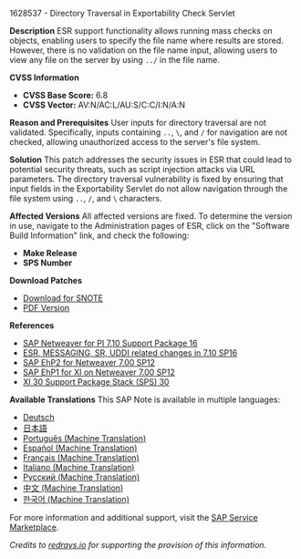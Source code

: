 1628537 - Directory Traversal in Exportability Check Servlet

**Description**
ESR support functionality allows running mass checks on objects, enabling users to specify the file name where results are stored. However, there is no validation on the file name input, allowing users to view any file on the server by using `../` in the file name.

**CVSS Information**
- **CVSS Base Score:** 6.8
- **CVSS Vector:** AV:N/AC:L/AU:S/C:C/I:N/A:N

**Reason and Prerequisites**
User inputs for directory traversal are not validated. Specifically, inputs containing `..`, `\`, and `/` for navigation are not checked, allowing unauthorized access to the server's file system.

**Solution**
This patch addresses the security issues in ESR that could lead to potential security threats, such as script injection attacks via URL parameters. The directory traversal vulnerability is fixed by ensuring that input fields in the Exportability Servlet do not allow navigation through the file system using `..`, `/`, and `\` characters.

**Affected Versions**
All affected versions are fixed. To determine the version in use, navigate to the Administration pages of ESR, click on the "Software Build Information" link, and check the following:
- **Make Release**
- **SPS Number**

**Download Patches**
- [Download for SNOTE](https://notesdownloads.sap.com/note/0040000017304792017)
- [PDF Version](https://me.sap.com/sap/support/sfm/notes/print/0001628537?language=en-US&token=CA1AB32128BFB569A935CD641900A3F9)

**References**
- [SAP Netweaver for PI 7.10 Support Package 16](https://me.sap.com/notes/1792074)
- [ESR, MESSAGING, SR, UDDI related changes in 7.10 SP16](https://me.sap.com/notes/1823581)
- [SAP EhP2 for Netweaver 7.00 SP12](https://me.sap.com/notes/1740004)
- [SAP EhP1 for XI on Netweaver 7.00 SP12](https://me.sap.com/notes/1730853)
- [XI 30 Support Package Stack (SPS) 30](https://me.sap.com/notes/1723780)

**Available Translations**
This SAP Note is available in multiple languages:
- [Deutsch](https://me.sap.com/notes/0001628537/D)
- [日本語](https://me.sap.com/notes/0001628537/J)
- [Português (Machine Translation)](https://me.sap.com/notes/0001628537/P)
- [Español (Machine Translation)](https://me.sap.com/notes/0001628537/S)
- [Français (Machine Translation)](https://me.sap.com/notes/0001628537/F)
- [Italiano (Machine Translation)](https://me.sap.com/notes/0001628537/I)
- [Русский (Machine Translation)](https://me.sap.com/notes/0001628537/R)
- [中文 (Machine Translation)](https://me.sap.com/notes/0001628537/1)
- [한국어 (Machine Translation)](https://me.sap.com/notes/0001628537/3)

For more information and additional support, visit the [SAP Service Marketplace](https://me.sap.com/servicessupport/knowledge).

*Credits to [redrays.io](https://redrays.io) for supporting the provision of this information.*